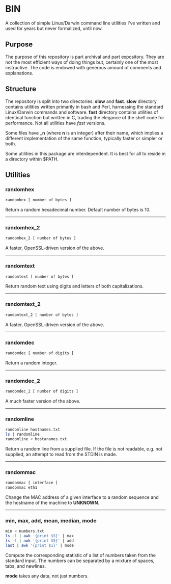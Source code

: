 # BIN
A collection of simple Linux/Darwin command line utilities I've written and used
for years but never formalized, until now.

## Purpose
The purpose of this repository is part archival and part expository.  They are
not the most efficient ways of doing things but, certainly one of the most
instructive.  The code is endowed with generous amount of comments and
explanations.

## Structure
The repository is split into two directories: **slow** and **fast**.  **slow**
directory contains utilities written primarily in bash and Perl, harnessing the
standard Linux/Darwin commands and software. **fast** directory contains
utilities of identical function but written in C, trading the elegance of the
shell code for performance.  Not all utilities have *fast* versions.

Some files have **_n** (where **n** is an integer) after their name, which implies
a different implementation of the same function, typically faster or simpler or
both.

Some utilities in this package are interdependent.  It is best for all to reside
in a directory within $PATH.

## Utilities
### randomhex
```bash
randomhex [ number of bytes ]
```
Return a random hexadecimal number.  Default number of bytes is 10.
___
### randomhex_2
```bash
randomhex_2 [ number of bytes ]
```
A faster, OpenSSL-driven version of the above.
___
### randomtext
```bash
randomtext [ number of bytes ]
```
Return random text using digits and letters of both capitalizations.
___
### randomtext_2
```bash
randomtext_2 [ number of bytes ]
```
A faster, OpenSSL-driven version of the above.
___
### randomdec
```bash
randomdec [ number of digits ]
```
Return a random integer.
___ 
### randomdec_2
```bash
randomdec_2 [ number of digits ]
```
A much faster version of the above.
___
### randomline
```bash
randomline hostnames.txt
ls | randomline
randomline < hostanames.txt
```
Return a random line from a supplied file.
If the file is not readable, e.g. not supplied, an attempt to
read from the STDIN is made.
___
### randommac
```bash
randommac [ interface ]
randommac eth1
```
Change the MAC address of a given
interface to a random sequence and the hostname of the machine to **UNKNOWN**.
___
### min, max, add, mean, median, mode
```bash
min < numbers.txt
ls -l | awk '{print $5}' | max
ls -l | awk '{print $5}' | add
last | awk '{print $1}' | mode
```
Compute the corresponding statistic of a list of numbers taken from the standard
input.  The numbers can be separated by a mixture of spaces, tabs, and newlines.

**mode** takes any data, not just numbers.

